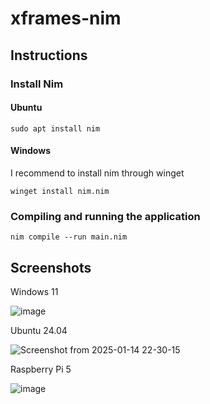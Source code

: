 # xframes-nim

## Instructions

### Install Nim

#### Ubuntu

`sudo apt install nim`

#### Windows

I recommend to install nim through winget

`winget install nim.nim`

### Compiling and running the application

`nim compile --run main.nim`

## Screenshots

Windows 11

![image](https://github.com/user-attachments/assets/fce2f703-43bf-4fd4-bb1b-ecefe1730285)

Ubuntu 24.04

![Screenshot from 2025-01-14 22-30-15](https://github.com/user-attachments/assets/80e2900c-7ee7-49c1-8e94-b657fa5ecd7d)

Raspberry Pi 5

![image](https://github.com/user-attachments/assets/28770019-4eb8-4b21-945c-eddd88a7d9cf)
